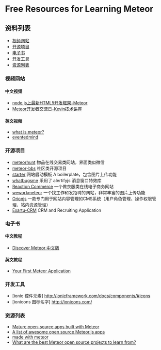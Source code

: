 # Free Resources for Learning Meteor

## 资料列表
* [视频网站](#视频网站)
* [开源项目](#开源项目)
* [电子书](#电子书)
* [开发工具](#开发工具)
* [资源列表](#资源列表)

### 视频网站

#### 中文视频
* [node.js上最新HTML5开发框架-Meteor](https://www.codeschool.com/)
* [Meteor开发者交流日-Kevin技术讲座](http://www.maiziedu.com/lesson/3446/)

#### 英文视频
* [what is meteor?](https://www.eventedmind.com/classes/getting-started-with-meteor/meteor-what-is-meteor)
* [eventedmind](https://www.eventedmind.com) 

### 开源项目
* [meteorhunt](http://meteorhunt.meteor.com) 物品在线交易类网站，界面类似微信
* [meteor-bbs](https://meteor-bbs.meteor.com) 社区类开源项目
* [starter](http://starter.meteor.com/) 网站启动模板 A boilerplate，包含图片上传功能
* [whatbugsme](https://github.com/rstgroup/whatbugsme) 采用了 alertifyjs 消息窗口特效库
* [Reaction Commerce](https://github.com/reactioncommerce/reaction) 一个做衣服类在线电子商务网站
* [weworkmeteor](http://www.weworkmeteor.com/jobs) 一个找工作和发招聘的网站，非常丰富的图片上传功能
* [Orionjs](http://orion-example.meteor.com/) 一款专门用于网站内容管理的CMS系统（用户角色管理、操作权限管理、站内资源管理）
* [Exartu-CRM](https://github.com/Exartu/Exartu-CRM) CRM and Recruiting Application

### 电子书

#### 中文教程
* [Discover Meteor 中文版](http://zh.discovermeteor.com)

#### 英文教程
* [Your First Meteor Application](http://meteortips.com)


### 开发工具
* [ionic 控件元素] http://ionicframework.com/docs/components/#icons
* [ionicons 图标名字] http://ionicons.com/

### 资源列表
* [Mature open-source apps built with Meteor](https://forums.meteor.com/t/mature-open-source-apps-built-with-meteor/935)
* [A list of awesome open source Meteor.js apps](http://www.meteorapps.co/)
* [made with meteor](http://madewith.meteor.com/newest)
* [What are the best Meteor open source projects to learn from?](http://www.quora.com/What-are-the-best-Meteor-open-source-projects-to-learn-from)
